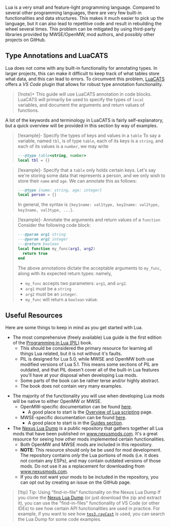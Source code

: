 
Lua is a very small and feature-light programming language. Compared to several other programming languages, there are very few built-in functionalities and data structures. This makes it much easier to pick up the language, but it can also lead to repetitive code and result in rebuilding the wheel several times. This problem can be mitigated by using third-party libraries provided by MWSE/OpenMW, mod authors, and possibly other projects on GitHub.

## Type Annotations and LuaCATS

Lua does not come with any built-in functionality for annotating types. In larger projects, this can make it difficult to keep track of what tables store what data, and this can lead to errors. To circumvent this problem, [LuaCATS](https://luals.github.io/wiki/annotations/) offers a _VS Code_ plugin that allows for robust type annotation functionality.

>[!note]+ This guide will use LuaCATS annotation in code blocks.
> LuaCATS will primarily be used to specify the types of `local` variables, and document the arguments and return values of functions. 

A lot of the keywords and terminology in LuaCATS is fairly self-explanatory, but a quick overview will be provided in this section by way of examples.
>[!example]- Specify the types of keys and values in a `table`
> To say a variable, named `tbl`, is of type `table`, each of its keys is a `string`, and each of its values is a `number`, we may write
>```lua
>---@type table<string, number>
>local tbl = {}
>```

>[!example]- Specify that a `table` only holds certain keys.
> Let's say we're storing some data that represents a person, and we only wish to store their `name` and `age`. We can annotate this as follows:
>```lua
>---@type {name: string, age: integer}
>local person = {}
>```
>In general, the syntax is `{key1name: val1type, key2name: val2type, key3name, val3type, ...}`.

>[!example]- Annotate the arguments and return values of a `function`
> Consider the following code block:
>```lua
>---@param arg1 string
>---@param arg2 integer
>---@return boolean
>local function my_func(arg1, arg2)
>	return true
>end
>```
>The above annotations dictate the acceptable arguments to `my_func`, along with its expected return types: namely,
>- `my_func` accepts two parameters: `arg1`, and `arg2`.
>- `arg1` must be a `string`
>- `arg2` must be an `integer`.
>- `my_func` will return a `boolean` value.
## Useful Resources

Here are some things to keep in mind as you get started with Lua.
* The most comprehensive (freely available) Lua guide is the first edition of the [Programming in Lua (PIL)](https://www.lua.org/pil/contents.html) book. 
	* This should be considered the primary resource for learning all things Lua related, but it is not without it's faults.
	- PIL is designed for Lua 5.0, while MWSE and OpenMW both use modified versions of Lua 5.1. This means some sections of PIL are outdated, and that PIL doesn't cover all of the built-in Lua features you'll have at your disposal when developing Lua mods.
	- Some parts of the book can be rather terse and/or highly abstract.
	- The book does not contain very many examples.
- The majority of the functionality you will use when developing Lua mods will be native to either OpenMW or MWSE.
	- OpenMW-specific documentation can be found [here](https://openmw.readthedocs.io/en/stable/reference/lua-scripting/index.html).
		- A good place to start is the [Overview of Lua scripting](https://openmw.readthedocs.io/en/latest/reference/lua-scripting/overview.html) page.
	- MWSE-specific documentation can be found [here](https://mwse.github.io/MWSE/).
		- A good place to start is in the [Guides section](https://mwse.github.io/MWSE/guides/introduction/).
- The [Nexus Lua Dump](https://github.com/MWSE/morrowind-nexus-lua-dump) is a public repository that gathers together all Lua mods that have been published on www.nexusmods.com. It's a great resource for seeing how other mods implemented certain functionalities.
	- Both OpenMW and MWSE mods are included in this repository.
	- **NOTE**: This resource should only be be used for mod development. The repository contains _only_ the Lua portions of mods (i.e. it does not contain any ESPs), and may contain outdated versions of those mods. Do not use it as a replacement for downloading from www.nexusmods.com.
	- If you do not want your mods to be included in the repository, you can opt out by creating an issue on the GitHub page.

>[!tip] Tip: Using "find-in-file" functionality on the Nexus Lua Dump
>  If you clone the [Nexus Lua Dump](https://github.com/MWSE/morrowind-nexus-lua-dump) (or just download the zip and extract it), you can use the "find-in-files" functionality of VS Code (or other IDEs) to see how certain API functionalities are used in practice. For example, if you want to see how [`tes3.rayCast`](https://mwse.github.io/MWSE/apis/tes3/?h=raycas#tes3raytest) is used, you can search the Lua Dump for some code examples. 

